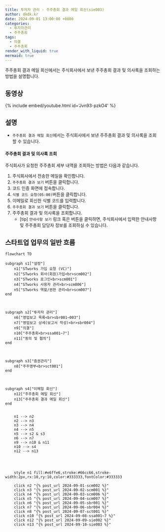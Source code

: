 ```yaml
---
title: 투자자 관리 - 주주총회 결과 메일 회신(sie003)
author: dkdk.kr
date: 2024-09-01 13:00:00 +0800
categories:
  - 투자자관리
  - 주주총회
tags:
  - 의결
  - 주주총회
render_with_liquid: true
mermaid: true
---
```


주주총회 결과 메일 회신에서는 주식회사에서 보낸 주주총회 결과 및 의사록을 조회하는 방법을 설명합니다.

## 동영상

{% include embed/youtube.html id='Jvn93-pzkO4' %}

## 설명
- `주주총회 결과 메일 회신`에서는 주식회사에서 보낸 주주총회 결과 및 의사록을 조회할 수 있습니다.
#### 주주총회 결과 및 의사록 조회
주식회사가 요청한 주주총회 세부 내역을 조회하는 방법은 다음과 같습니다.

1. 주식회사에서 전송한 메일을 확인합니다.
2. `주주총회 결과 보기` 버튼을 클릭합니다.
3. 코드 인증 화면에 접속합니다.
4. `식별 코드 요청(05:00)`버튼을 클릭합니다.
5. 이메일로 회신한 식별 코드를 입력합니다.
6. `주주총회 결과 보기` 버튼을 클릭합니다.
7. 주주총회 결과 및 의사록을 조회합니다.
	- [tip] `안내사항 보기` 링크 혹은 버튼을 클릭하면, 주식회사에서 입력한 안내사항 및 주주총회 담당자 정보를 조회하실 수 있습니다.

## 스타트업 업무의 일반 흐름

```mermaid
flowchart TD

subgraph s1["설정"]
    n1["STworks 가입 요청 (VC)"]
    n2["STworks 회사(회원)가입<br>scm002"]
    n3["STworks 로그인<br>scm001"]
    n4["STworks 사용자 관리<br>scm006"]
    n5["STworks 역할/권한 관리<br>scm007"]
end

  

subgraph s2["투자자 관리"]
    n6["영업보고 목록<br>sbr001~003"]
    n7["영업보고 상세(보고서 작성)<br>sbr004"]
    n9["의결"]
    n10["주주총회<br>ssa001~7"]
    n11["동의 및 협의"]
end

  

subgraph s3["증권관리"]
    n8["주주명부<br>sct001"]
end

  

subgraph s4["이메일 회신"]
    n12["주주총회 메일 회신"]
    n13["주주총회 결과 메일 회신"]
end


    n1 --> n2
    n2 --> n3
    n3 --> n4
    n4 --> n5
    n5 --> s2 & s3
    n6 --> n7
    n9 --> n10 & n11
    n10 --> s4
    n12 --> n13

  
  

    style n1 fill:#e6ffe6,stroke:#66cc66,stroke-width:2px,rx:10,ry:10,color:#333333,fontColor:#333333

    click n2 "{% post_url 2024-09-01-scm002 %}"
    click n3 "{% post_url 2024-09-02-scm001 %}"
    click n4 "{% post_url 2024-09-03-scm006 %}"
    click n5 "{% post_url 2024-09-04-scm007 %}"
    click n6 "{% post_url 2024-09-05-sbr001 %}"
    click n7 "{% post_url 2024-09-06-sbr004 %}"
    click n8 "{% post_url 2024-09-07-sct001 %}"
    click n10 "{% post_url 2024-09-08-ssa001~7 %}"
    click n12 "{% post_url 2024-09-09-sie002 %}"
    click n13 "{% post_url 2024-09-10-sie003 %}"
```